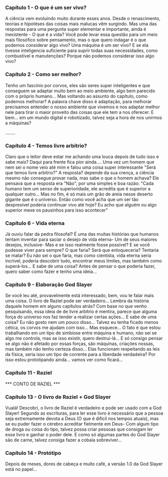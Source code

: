 ### Capítulo 1 - O que é um ser vivo?

A ciência vem evoluindo muito durante esses anos. Desde o renascimento, teorias e hipotéses das coisas mais malucas vêm surgindo. Mas uma das respostas para uma pergunta super elementar e importante, ainda é inexistente - O que é a vida?
Você pode levar essa questão para um meio mais filosófico sobre pensamento, mas o que quero indagar é o que podemos considerar algo vivo? Uma máquina é um ser vivo? E se ela tivesse inteligencia suficiente para suprir todas suas necessidades, como combustível e manutenções? Porque não podemos considerar isso algo vivo?

### Capítulo 2 - Como ser melhor?
Tenho um fascínio por corvos, eles são seres super inteligentes e que conseguem se adaptar muito bem ao meio ambiente, algo bem parecido com o próprio humano... Mas voltando ao assunto do capítulo, como podemos melhorar? A palavra chave disso é adaptação, para melhorar precisamos entender o nosso ambiente que vivemos e nos adaptar melhor nele para tirar o maior proveito das coisas que ele tem a nos oferecer. E bem... em um mundo digital e robotizado, talvez seja a hora de nos unirmos a máquinas?

........

### Capítulo 4 - Temos livre arbítrio?
Claro que o leitor deve estar me achando uma louca depois de tudo isso e sabe mais? Daqui para frente fica pior ainda....
Uma vez um homem que nem sei o nome veio até mim e falou uma coisa super interessante "Será que temos livre arbítrio?" A resposta? depende da sua crença, a ciência mesmo não consegue provar nada, mas sabe o que o homem achava? Ele pensava que a resposta era "Não", por uma simples e boa razão: "Cada humano tem um senso de superioridade, ele acredita que é superior a qualquer outro... Mas no fim, é só mais um grão de areia nesse deserto gigante que é o universo. Então como você acha que um ser tão despresível poderia continuar vivo até hoje? Eu acho que alguém ou algo superior mexe os pausinhos para isso acontecer"


### Capítulo 6 - Vida eterna
Já ouviu falar da pedra filosofal? É uma das muitas histórias que humanos tentam inventar para saciar o desejo de vida eterna- Um de seus maiores desejos, inclusive- Mas e se isso realmente fosse possível? E se você pudesse viver para sempre? O que faria? Será que enloqueceria? Tentaria se matar? 
Eu não sei o que faria, mas como cientista, vida eterna seria incrível, poderia descobrir tudo, encontrar meus limites, mas também como superá-los... E sabe de uma coisa? Antes de pensar o que poderia fazer, quero saber como fazer e tenho uma ideia...

### Capítulo 9 - Elaboração God Slayer
Se você leu até, provavelmente está interessado, bem, vou te falar mais uma coisa. O livro de Raziel pode ser verdadeiro... Lembra da história daquele homem em alguns capítulos atrás? Com base no que venho pesquisando, essa ideia de de livre arbítrio é mentira, parece que alguma força do universo nos faz tender a realizar certas ações... E sabe de uma coisa? Eu não gosto nem um pouco disso... Talvez eu tenha ficado menos cética, os corvos me ajudam com isso... Mas esquece... O fato é que estou trabalhando em um tipo de simbiose entre máquina e humano, não sei se algo me controla, mas se isso existir, quero destrui-lá... E só consigo pensar se algo não é afetado por essas forças, são máquinas, criações nossas, mas também não tenho certeza disso... Elas funcionam respeitando as leis da física, seria isso um tipo de corrente para a liberdade verdadeira?
Por isso estou prototipando ainda... vamos ver como ficará...

### Capítulo 11 - Raziel
 *** CONTO DE RAZIEL *** 


### Capítulo 13 - O livro de Raziel + God Slayer
Vualá! Descobri, o livro de Raziel é verdadeiro e pode ser usado com a God Slayer! Segundo as escrituras, para ler esse livro é necessário que a pessoa seja extremamente devota a Deus (O que é difícil nos tempos atuais), mas se eu puder fazer o cérebro acreditar fielmente em Deus- Com algum tipo de droga ou coisa do tipo, talvez possa criar pessoas que consigam ler esse livro e ganhar o poder dele. E como só algumas partes do God Slayer são de carne, talvez consiga fazer a cobaia sobreviver...

### Capítulo 14 - Protótipo
Depois de meses, dores de cabeça e muito café, a versão 1.0 da God Slayer está no papel... 